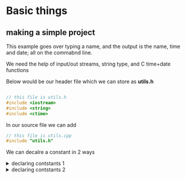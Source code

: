 # Basic things

## making a simple project
This example goes over typing a name, and the output is the name, time and date; all on the commabnd line.

We need the help of input/out streams, string type, and C time+date functions

Below would be our header file which we can store as <b>utils.h</b>
```c++

// this file is utils.h
#include <iostream>
#include <string>
#include <ctime>

```

In our source file we can add

```c++
// this file is utils.cpp
#include "utils.h"
```

We can decalre a constant in 2 ways

<details>
<summary>declaring contstants 1</summary>

```c++
#include <iostream>
#define NUMBER 4
int main()
{
    using namespace std;
    int main()
    {
        cout << NUMBER << endl;
    }
}
```
</details>
    
<details>
<summary>declaring contstants 2</summary>

```c++
int main() 
{
    int NUMBER = 99;
}
```
</details>
